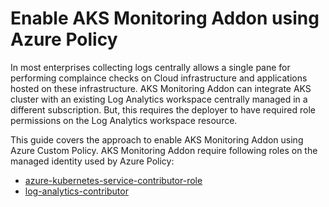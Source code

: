 # Enable AKS Monitoring Addon using Azure Policy

In most enterprises collecting logs centrally allows a single pane for performing complaince checks on Cloud infrastructure and applications hosted on these infrastructure. AKS Monitoring Addon can integrate AKS cluster with an existing Log Analytics workspace centrally managed in a different subscription. But, this requires the deployer to have required role permissions on the Log Analytics workspace resource. 

This guide covers the approach to enable AKS Monitoring Addon using Azure Custom Policy. AKS Monitoring Addon require following roles on the managed identity used by Azure Policy:

- [azure-kubernetes-service-contributor-role](https://docs.microsoft.com/en-us/azure/role-based-access-control/built-in-roles#azure-kubernetes-service-contributor-role)
- [log-analytics-contributor](https://docs.microsoft.com/en-us/azure/role-based-access-control/built-in-roles#log-analytics-contributor)

